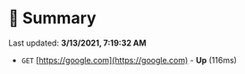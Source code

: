 # 📖 Summary
Last updated: **3/13/2021, 7:19:32 AM**

- `GET` [https://google.com](https://google.com) - **Up** (116ms)
